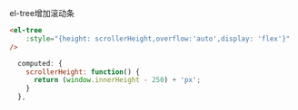 el-tree增加滚动条

```html
<el-tree
    :style="{height: scrollerHeight,overflow:'auto',display: 'flex'}"
/>
```

```js
  computed: {
    scrollerHeight: function() {
      return (window.innerHeight - 250) + 'px';
    }
  },
```

